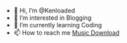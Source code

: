 - 👋 Hi, I’m @Kenloaded
- 👀 I’m interested in Blogging 
- 🌱 I’m currently learning Coding 
- 📫 How to reach me <a href="https://kenloaded.com.ng/category/hottest-songs/">Music Download</a>

<!---
Kenloaded/Kenloaded is a ✨ special ✨ repository because its `README.md` (this file) appears on your GitHub profile.
You can click the Preview link to take a look at your changes.
--->
